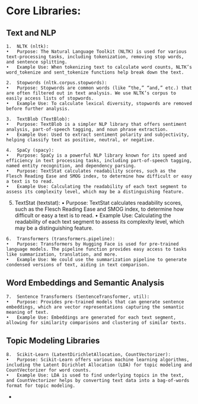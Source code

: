 # Core Libraries: 
## Text and NLP

	1.	NLTK (nltk):
	•	Purpose: The Natural Language Toolkit (NLTK) is used for various text-processing tasks, including tokenization, removing stop words, and sentence splitting.
	•	Example Use: When tokenizing text to calculate word counts, NLTK’s word_tokenize and sent_tokenize functions help break down the text.
 
	2.	Stopwords (nltk.corpus.stopwords):
	•	Purpose: Stopwords are common words (like “the,” “and,” etc.) that are often filtered out in text analysis. We use NLTK’s corpus to easily access lists of stopwords.
	•	Example Use: To calculate lexical diversity, stopwords are removed before further analysis.
 
	3.	TextBlob (TextBlob):
	•	Purpose: TextBlob is a simpler NLP library that offers sentiment analysis, part-of-speech tagging, and noun phrase extraction.
	•	Example Use: Used to extract sentiment polarity and subjectivity, helping classify text as positive, neutral, or negative.
 
	4.	SpaCy (spacy):
	•	Purpose: SpaCy is a powerful NLP library known for its speed and efficiency in text processing tasks, including part-of-speech tagging, named entity recognition, and dependency parsing.
 	•	Purpose: TextStat calculates readability scores, such as the Flesch Reading Ease and SMOG index, to determine how difficult or easy a text is to read.
	•	Example Use: Calculating the readability of each text segment to assess its complexity level, which may be a distinguishing feature.
 
  5. TextStat (textstat):
	•	Purpose: TextStat calculates readability scores, such as the Flesch Reading Ease and SMOG index, to determine how difficult or easy a text is to read.
	•	Example Use: Calculating the readability of each text segment to assess its complexity level, which may be a distinguishing feature.

	6.	Transformers (transformers.pipeline):
	•	Purpose: Transformers by Hugging Face is used for pre-trained language models. The pipeline function provides easy access to tasks like summarization, translation, and more.
	•	Example Use: We could use the summarization pipeline to generate condensed versions of text, aiding in text comparison.

## Word Embeddings and Semantic Analysis

	7.	Sentence Transformers (SentenceTransformer, util):
	•	Purpose: Provides pre-trained models that can generate sentence embeddings, which are vector representations capturing the semantic meaning of text.
	•	Example Use: Embeddings are generated for each text segment, allowing for similarity comparisons and clustering of similar texts.

## Topic Modeling Libraries

	8.	Scikit-Learn (LatentDirichletAllocation, CountVectorizer):
	•	Purpose: Scikit-Learn offers various machine learning algorithms, including the Latent Dirichlet Allocation (LDA) for topic modeling and CountVectorizer for word counts.
	•	Example Use: LDA is used to find underlying topics in the text, and CountVectorizer helps by converting text data into a bag-of-words format for topic modeling.

 * 
